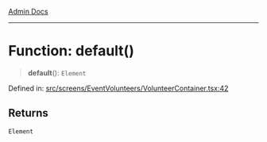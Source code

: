 [Admin Docs](/)

***

# Function: default()

> **default**(): `Element`

Defined in: [src/screens/EventVolunteers/VolunteerContainer.tsx:42](https://github.com/PalisadoesFoundation/talawa-admin/blob/main/src/screens/EventVolunteers/VolunteerContainer.tsx#L42)

## Returns

`Element`

